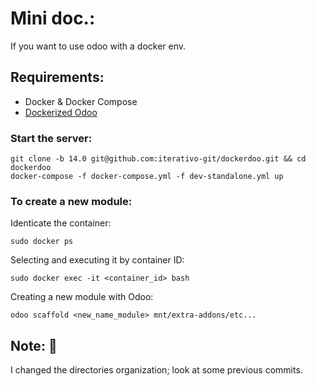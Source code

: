 # Mini doc.:

If you want to use odoo with a docker env.

## Requirements:

- Docker & Docker Compose
- [Dockerized Odoo](https://github.com/iterativo-git/dockerdoo#readme)

### Start the server:

```shell
git clone -b 14.0 git@github.com:iterativo-git/dockerdoo.git && cd dockerdoo
docker-compose -f docker-compose.yml -f dev-standalone.yml up
```

### To create a new module:

Identicate the container:

```shell
sudo docker ps
```

Selecting and executing it by container ID:

```shell
sudo docker exec -it <container_id> bash
```

Creating a new module with Odoo:

```shell
odoo scaffold <new_name_module> mnt/extra-addons/etc...
```

## Note: :notebook:

I changed the directories organization; look at some previous commits.
